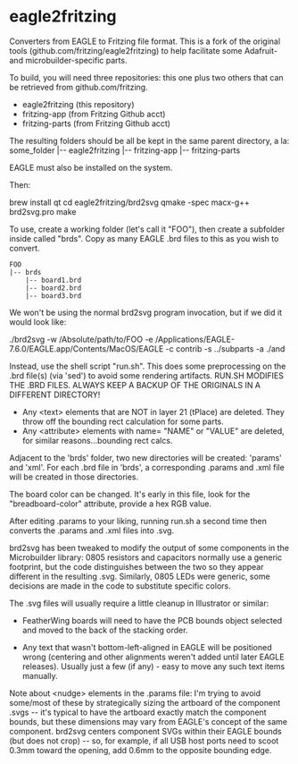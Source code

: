 # eagle2fritzing

Converters from EAGLE to Fritzing file format. This is a fork of the original tools (github.com/fritzing/eagle2fritzing) to help facilitate some Adafruit- and microbuilder-specific parts.

To build, you will need three repositories: this one plus two others that can be retrieved from github.com/fritzing.
* eagle2fritzing (this repository)
* fritzing-app (from Fritzing Github acct)
* fritzing-parts (from Fritzing Github acct)

The resulting folders should be all be kept in the same parent directory, a la:
    some_folder
    |-- eagle2fritzing
    |-- fritzing-app
    |-- fritzing-parts

EAGLE must also be installed on the system.

Then:

brew install qt
cd eagle2fritzing/brd2svg
qmake -spec macx-g++ brd2svg.pro
make

To use, create a working folder (let's call it "FOO"), then create a subfolder inside called "brds". Copy as many EAGLE .brd files to this as you wish to convert.

    FOO
    |-- brds
        |-- board1.brd
        |-- board2.brd
        |-- board3.brd

We won't be using the normal brd2svg program invocation, but if we did it would look like:

./brd2svg -w /Absolute/path/to/FOO -e /Applications/EAGLE-7.6.0/EAGLE.app/Contents/MacOS/EAGLE -c contrib -s ../subparts -a ./and

Instead, use the shell script "run.sh". This does some preprocessing on the .brd file(s) (via 'sed') to avoid some rendering artifacts. RUN.SH MODIFIES THE .BRD FILES. ALWAYS KEEP A BACKUP OF THE ORIGINALS IN A DIFFERENT DIRECTORY!

* Any \<text\> elements that are NOT in layer 21 (tPlace) are deleted. They throw off the bounding rect calculation for some parts.
* Any \<attribute\> elements with name= "NAME" or "VALUE" are deleted, for similar reasons...bounding rect calcs.

Adjacent to the 'brds' folder, two new directories will be created: 'params' and 'xml'. For each .brd file in 'brds', a corresponding .params and .xml file will be created in those directories.

The board color can be changed. It's early in this file, look for the "breadboard-color" attribute, provide a hex RGB value.

After editing .params to your liking, running run.sh a second time then converts the .params and .xml files into .svg.

brd2svg has been tweaked to modify the output of some components in the Microbuilder library: 0805 resistors and capacitors normally use a generic footprint, but the code distinguishes between the two so they appear different in the resulting .svg. Similarly, 0805 LEDs were generic, some decisions are made in the code to substitute specific colors.

The .svg files will usually require a little cleanup in Illustrator or similar:

* FeatherWing boards will need to have the PCB bounds object selected and moved to the back of the stacking order.

* Any text that wasn't bottom-left-aligned in EAGLE will be positioned wrong (centering and other alignments weren't added until later EAGLE releases). Usually just a few (if any) - easy to move any such text items manually.

Note about \<nudge\> elements in the .params file: I'm trying to avoid some/most of these by strategically sizing the artboard of the component .svgs -- it's typical to have the artboard exactly match the component bounds, but these dimensions may vary from EAGLE's concept of the same component. brd2svg centers component SVGs within their EAGLE bounds (but does not crop) -- so, for example, if all USB host ports need to scoot 0.3mm toward the opening, add 0.6mm to the opposite bounding edge.
